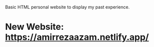 
Basic HTML personal website to display my past experience.
# New Website: https://amirrezaazam.netlify.app/
